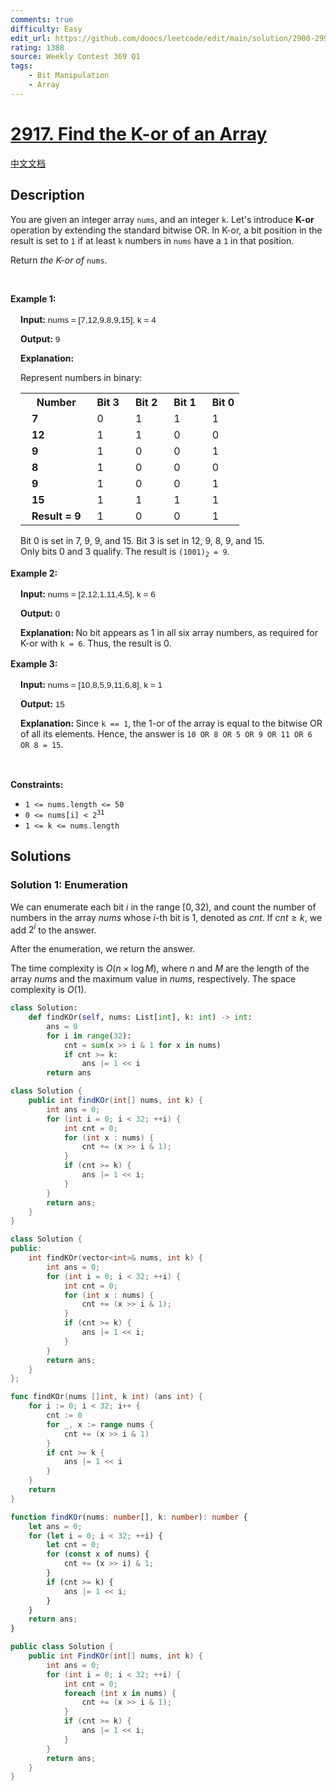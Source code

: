 ```yaml
---
comments: true
difficulty: Easy
edit_url: https://github.com/doocs/leetcode/edit/main/solution/2900-2999/2917.Find%20the%20K-or%20of%20an%20Array/README_EN.md
rating: 1388
source: Weekly Contest 369 Q1
tags:
    - Bit Manipulation
    - Array
---
```


<!-- problem:start -->

# [2917. Find the K-or of an Array](https://leetcode.com/problems/find-the-k-or-of-an-array)

[中文文档](/solution/2900-2999/2917.Find%20the%20K-or%20of%20an%20Array/README.md)

## Description

<p>You are given an integer array <code>nums</code>, and an integer <code>k</code>. Let&#39;s introduce&nbsp;<strong>K-or</strong> operation by extending the standard bitwise OR. In K-or, a bit position in the result is set to <code>1</code>&nbsp;if at least <code>k</code> numbers in <code>nums</code> have a <code>1</code> in that position.</p>

<p>Return <em>the K-or of</em> <code>nums</code>.</p>

<p>&nbsp;</p>
<p><strong class="example">Example 1: </strong></p>

<div class="example-block" style="border-color: var(--border-tertiary); border-left-width: 2px; color: var(--text-secondary); font-size: .875rem; margin-bottom: 1rem; margin-top: 1rem; overflow: visible; padding-left: 1rem;">
<p><strong>Input:</strong><span class="example-io" style="font-family: Menlo,sans-serif; font-size: 0.85rem;"> nums = [7,12,9,8,9,15], k = 4 </span></p>

<p><strong>Output:</strong><span class="example-io" style="font-family: Menlo,sans-serif; font-size: 0.85rem;"> 9 </span></p>

<p><strong>Explanation: </strong></p>

<p>Represent numbers in binary:</p>

<table style="text-indent:10px; margin-bottom=20px;">
	<tbody>
		<tr>
			<th><b>Number</b></th>
			<th>Bit 3</th>
			<th>Bit 2</th>
			<th>Bit 1</th>
			<th>Bit 0</th>
		</tr>
		<tr>
			<td><b>7</b></td>
			<td>0</td>
			<td>1</td>
			<td>1</td>
			<td>1</td>
		</tr>
		<tr>
			<td><b>12</b></td>
			<td>1</td>
			<td>1</td>
			<td>0</td>
			<td>0</td>
		</tr>
		<tr>
			<td><b>9</b></td>
			<td>1</td>
			<td>0</td>
			<td>0</td>
			<td>1</td>
		</tr>
		<tr>
			<td><b>8</b></td>
			<td>1</td>
			<td>0</td>
			<td>0</td>
			<td>0</td>
		</tr>
		<tr>
			<td><b>9</b></td>
			<td>1</td>
			<td>0</td>
			<td>0</td>
			<td>1</td>
		</tr>
		<tr>
			<td><b>15</b></td>
			<td>1</td>
			<td>1</td>
			<td>1</td>
			<td>1</td>
		</tr>
		<tr>
			<td><b>Result = 9</b></td>
			<td>1</td>
			<td>0</td>
			<td>0</td>
			<td>1</td>
		</tr>
	</tbody>
</table>

<p>Bit 0 is set in 7, 9, 9, and 15. Bit 3 is set in 12, 9, 8, 9, and 15.<br />
Only bits 0 and 3 qualify. The result is <code>(1001)<sub>2</sub> = 9</code>.</p>
</div>

<p><strong class="example">Example 2: </strong></p>

<div class="example-block" style="border-color: var(--border-tertiary); border-left-width: 2px; color: var(--text-secondary); font-size: .875rem; margin-bottom: 1rem; margin-top: 1rem; overflow: visible; padding-left: 1rem;">
<p><strong>Input:</strong><span class="example-io" style="font-family: Menlo,sans-serif; font-size: 0.85rem;"> nums = [2,12,1,11,4,5], k = 6 </span></p>

<p><strong>Output:</strong><span class="example-io" style="font-family: Menlo,sans-serif; font-size: 0.85rem;"> 0 </span></p>

<p><strong>Explanation:&nbsp;</strong>No bit appears as 1 in all six array numbers, as required for K-or with <code>k = 6</code>. Thus, the result is 0.</p>
</div>

<p><strong class="example">Example 3: </strong></p>

<div class="example-block" style="border-color: var(--border-tertiary); border-left-width: 2px; color: var(--text-secondary); font-size: .875rem; margin-bottom: 1rem; margin-top: 1rem; overflow: visible; padding-left: 1rem;">
<p><strong>Input:</strong><span class="example-io" style="font-family: Menlo,sans-serif; font-size: 0.85rem;"> nums = [10,8,5,9,11,6,8], k = 1 </span></p>

<p><strong>Output:</strong><span class="example-io" style="font-family: Menlo,sans-serif; font-size: 0.85rem;"> 15 </span></p>

<p><strong>Explanation: </strong> Since <code>k == 1</code>, the 1-or of the array is equal to the bitwise OR of all its elements. Hence, the answer is <code>10 OR 8 OR 5 OR 9 OR 11 OR 6 OR 8 = 15</code>.</p>
</div>

<p>&nbsp;</p>
<p><strong>Constraints:</strong></p>

<ul>
	<li><code>1 &lt;= nums.length &lt;= 50</code></li>
	<li><code>0 &lt;= nums[i] &lt; 2<sup>31</sup></code></li>
	<li><code>1 &lt;= k &lt;= nums.length</code></li>
</ul>

## Solutions

<!-- solution:start -->

### Solution 1: Enumeration

We can enumerate each bit $i$ in the range $[0, 32)$, and count the number of numbers in the array $nums$ whose $i$-th bit is $1$, denoted as $cnt$. If $cnt \ge k$, we add $2^i$ to the answer.

After the enumeration, we return the answer.

The time complexity is $O(n \times \log M)$, where $n$ and $M$ are the length of the array $nums$ and the maximum value in $nums$, respectively. The space complexity is $O(1)$.

<!-- tabs:start -->

```python
class Solution:
    def findKOr(self, nums: List[int], k: int) -> int:
        ans = 0
        for i in range(32):
            cnt = sum(x >> i & 1 for x in nums)
            if cnt >= k:
                ans |= 1 << i
        return ans
```

```java
class Solution {
    public int findKOr(int[] nums, int k) {
        int ans = 0;
        for (int i = 0; i < 32; ++i) {
            int cnt = 0;
            for (int x : nums) {
                cnt += (x >> i & 1);
            }
            if (cnt >= k) {
                ans |= 1 << i;
            }
        }
        return ans;
    }
}
```

```cpp
class Solution {
public:
    int findKOr(vector<int>& nums, int k) {
        int ans = 0;
        for (int i = 0; i < 32; ++i) {
            int cnt = 0;
            for (int x : nums) {
                cnt += (x >> i & 1);
            }
            if (cnt >= k) {
                ans |= 1 << i;
            }
        }
        return ans;
    }
};
```

```go
func findKOr(nums []int, k int) (ans int) {
	for i := 0; i < 32; i++ {
		cnt := 0
		for _, x := range nums {
			cnt += (x >> i & 1)
		}
		if cnt >= k {
			ans |= 1 << i
		}
	}
	return
}
```

```ts
function findKOr(nums: number[], k: number): number {
    let ans = 0;
    for (let i = 0; i < 32; ++i) {
        let cnt = 0;
        for (const x of nums) {
            cnt += (x >> i) & 1;
        }
        if (cnt >= k) {
            ans |= 1 << i;
        }
    }
    return ans;
}
```

```cs
public class Solution {
    public int FindKOr(int[] nums, int k) {
        int ans = 0;
        for (int i = 0; i < 32; ++i) {
            int cnt = 0;
            foreach (int x in nums) {
                cnt += (x >> i & 1);
            }
            if (cnt >= k) {
                ans |= 1 << i;
            }
        }
        return ans;
    }
}
```

<!-- tabs:end -->

<!-- solution:end -->

<!-- problem:end -->
